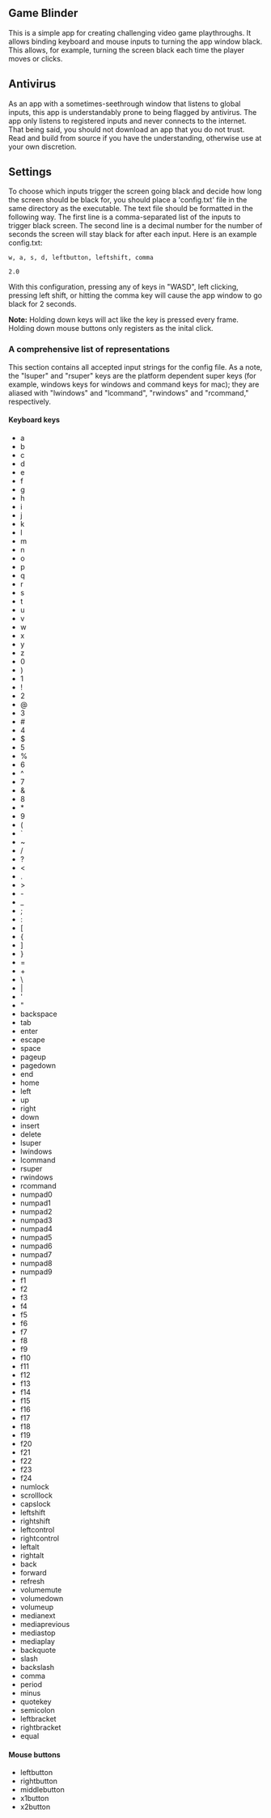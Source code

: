 ## Game Blinder
This is a simple app for creating challenging video game playthroughs.
It allows binding keyboard and mouse inputs to turning the app window black.
This allows, for example, turning the screen black each time the player moves or clicks.

## Antivirus
As an app with a sometimes-seethrough window that listens to global inputs, this app is
understandably prone to being flagged by antivirus. The app only listens to registered
inputs and never connects to the internet. That being said, you should not download an
app that you do not trust. Read and build from source if you have the understanding, 
otherwise use at your own discretion.

## Settings
To choose which inputs trigger the screen going black and decide how long the screen should
be black for, you should place a 'config.txt' file in the same directory as the executable.
The text file should be formatted in the following way. The first line is a comma-separated
list of the inputs to trigger black screen. The second line is a decimal number for the
number of seconds the screen will stay black for after each input. Here is an example config.txt:

`w, a, s, d, leftbutton, leftshift, comma`

`2.0`

With this configuration, pressing any of keys in "WASD", left clicking, pressing left shift,
or hitting the comma key will cause the app window to go black for 2 seconds.

**Note:** Holding down keys will act like the key is pressed every frame. Holding down mouse
buttons only registers as the inital click.

### A comprehensive list of representations
This section contains all accepted input strings for the config file. As a note, the "lsuper"
and "rsuper" keys are the platform dependent super keys (for example, windows keys for windows
and command keys for mac); they are aliased with "lwindows" and "lcommand", "rwindows" and "rcommand,"
respectively.

#### Keyboard keys
- a
- b 
- c 
- d 
- e 
- f
- g 
- h 
- i 
- j 
- k 
- l 
- m 
- n 
- o 
- p 
- q 
- r 
- s 
- t 
- u 
- v 
- w 
- x 
- y 
- z 
- 0 
- ) 
- 1 
- ! 
- 2 
- @ 
- 3 
- \# 
- 4 
- $ 
- 5 
- % 
- 6 
- ^ 
- 7 
- & 
- 8 
- \* 
- 9 
- ( 
- ` 
- ~ 
- / 
- ? 
- < 
- . 
- \> 
- \- 
- _ 
- ; 
- : 
- [ 
- { 
- ] 
- } 
- = 
- \+ 
- \ 
- | 
- ' 
- "
- backspace
- tab
- enter
- escape
- space
- pageup
- pagedown
- end
- home
- left
- up
- right
- down
- insert
- delete
- lsuper
- lwindows
- lcommand
- rsuper
- rwindows
- rcommand
- numpad0
- numpad1
- numpad2
- numpad3
- numpad4
- numpad5
- numpad6
- numpad7
- numpad8
- numpad9
- f1
- f2
- f3
- f4
- f5
- f6
- f7
- f8
- f9
- f10
- f11
- f12
- f13
- f14
- f15
- f16
- f17
- f18
- f19
- f20
- f21
- f22
- f23
- f24
- numlock
- scrolllock
- capslock
- leftshift
- rightshift
- leftcontrol
- rightcontrol
- leftalt
- rightalt
- back
- forward
- refresh
- volumemute
- volumedown
- volumeup
- medianext
- mediaprevious
- mediastop
- mediaplay
- backquote
- slash
- backslash
- comma
- period
- minus
- quotekey
- semicolon
- leftbracket
- rightbracket
- equal

#### Mouse buttons
- leftbutton
- rightbutton
- middlebutton
- x1button
- x2button
